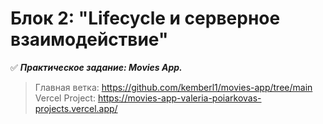 # Блок 2: "Lifecycle и серверное взаимодействие"

:white_check_mark: ***Практическое задание: Movies App.***  
> Главная ветка: https://github.com/kemberl1/movies-app/tree/main    
> Vercel Project: https://movies-app-valeria-poiarkovas-projects.vercel.app/
